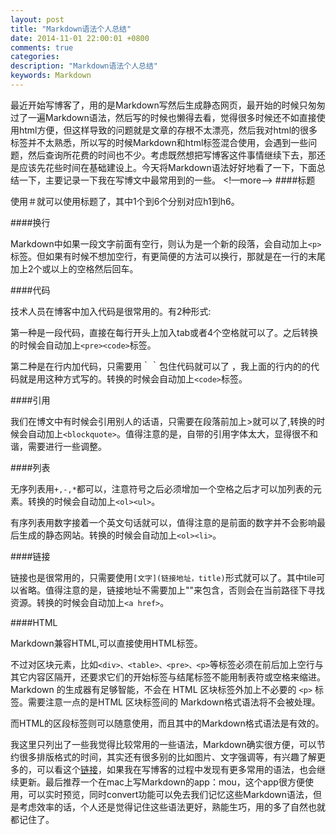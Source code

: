 ```yaml
---
layout: post
title: "Markdown语法个人总结"
date: 2014-11-01 22:00:01 +0800
comments: true
categories: 
description: "Markdown语法个人总结" 
keywords: Markdown 
---
```


最近开始写博客了，用的是Markdown写然后生成静态网页，最开始的时候只匆匆过了一遍Markdown语法，然后写的时候也懒得去看，觉得很多时候还不如直接使用html方便，但这样导致的问题就是文章的存根不太漂亮，然后我对html的很多标签并不太熟悉，所以写的时候Markdown和html标签混合使用，会遇到一些问题，然后查询所花费的时间也不少。考虑既然想把写博客这件事情继续下去，那还是应该先花些时间在基础建设上。今天将Markdown语法好好地看了一下，下面总结一下，主要记录一下我在写博文中最常用到的一些。
<!—more—>
####标题

使用＃就可以使用标题了，其中1个到6个分别对应h1到h6。

####换行

Markdown中如果一段文字前面有空行，则认为是一个新的段落，会自动加上`<p>` 标签。但如果有时候不想加空行，有更简便的方法可以换行，那就是在一行的末尾加上2个或以上的空格然后回车。

####代码

技术人员在博客中加入代码是很常用的。有2种形式:

第一种是一段代码，直接在每行开头上加入tab或者4个空格就可以了。之后转换的时候会自动加上`<pre><code>`标签。

第二种是在行内加代码，只需要用｀｀包住代码就可以了 ，我上面的行内的的代码就是用这种方式写的。转换的时候会自动加上`<code>`标签。

####引用

我们在博文中有时候会引用别人的话语，只需要在段落前加上>就可以了,转换的时候会自动加上`<blockquote>`。值得注意的是，自带的引用字体太大，显得很不和谐，需要进行一些调整。

####列表

无序列表用`+,-,*`都可以，注意符号之后必须增加一个空格之后才可以加列表的元素。转换的时候会自动加上`<ol><ul>`。

有序列表用数字接着一个英文句话就可以，值得注意的是前面的数字并不会影响最后生成的静态网站。转换的时候会自动加上`<ol><li>`。

####链接

链接也是很常用的，只需要使用`[文字](链接地址，title)`形式就可以了。其中tile可以省略。值得注意的是，链接地址不需要加上""来包含，否则会在当前路径下寻找资源。转换的时候会自动加上`<a href>`。

####HTML

Markdown兼容HTML,可以直接使用HTML标签。

不过对区块元素，比如`<div>、<table>、<pre>、<p>`等标签必须在前后加上空行与其它内容区隔开，还要求它们的开始标签与结尾标签不能用制表符或空格来缩进。Markdown 的生成器有足够智能，不会在 HTML 区块标签外加上不必要的 `<p>` 标签。需要注意一点的是HTML 区块标签间的 Markdown格式语法将不会被处理。

而HTML的区段标签则可以随意使用，而且其中的Markdown格式语法是有效的。

我这里只列出了一些我觉得比较常用的一些语法，Markdown确实很方便，可以节约很多排版格式的时间，其实还有很多别的比如图片、文字强调等，有兴趣了解更多的，可以看这个[链接](http://markdown.tw/)，如果我在写博客的过程中发现有更多常用的语法，也会继续更新。最后推荐一个在mac上写Markdown的app：mou，这个app很方便使用，可以实时预览，同时convert功能可以免去我们记忆这些Markdown语法，但是考虑效率的话，个人还是觉得记住这些语法更好，熟能生巧，用的多了自然也就都记住了。